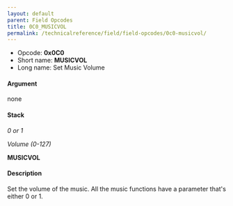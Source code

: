 ```yaml
---
layout: default
parent: Field Opcodes
title: 0C0_MUSICVOL
permalink: /technicalreference/field/field-opcodes/0c0-musicvol/
---
```


-   Opcode: **0x0C0**
-   Short name: **MUSICVOL**
-   Long name: Set Music Volume

#### Argument

none

#### Stack

  
*0 or 1*

*Volume (0-127)*

**MUSICVOL**

#### Description

Set the volume of the music. All the music functions have a parameter that's either 0 or 1.
